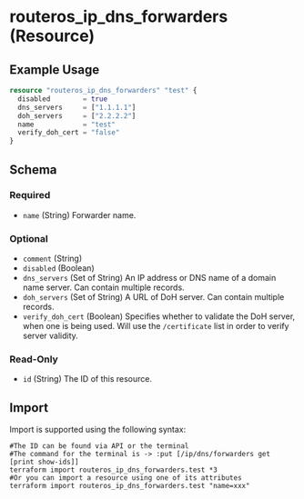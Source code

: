 # routeros_ip_dns_forwarders (Resource)


## Example Usage
```terraform
resource "routeros_ip_dns_forwarders" "test" {
  disabled        = true
  dns_servers     = ["1.1.1.1"]
  doh_servers     = ["2.2.2.2"]
  name            = "test"
  verify_doh_cert = "false"
}
```

<!-- schema generated by tfplugindocs -->
## Schema

### Required

- `name` (String) Forwarder name.

### Optional

- `comment` (String)
- `disabled` (Boolean)
- `dns_servers` (Set of String) An IP address or DNS name of a domain name server. Can contain multiple records.
- `doh_servers` (Set of String) A URL of DoH server. Can contain multiple records.
- `verify_doh_cert` (Boolean) Specifies whether to validate the DoH server, when one is being used. Will use the `/certificate` list in order to verify server validity.

### Read-Only

- `id` (String) The ID of this resource.

## Import
Import is supported using the following syntax:
```shell
#The ID can be found via API or the terminal
#The command for the terminal is -> :put [/ip/dns/forwarders get [print show-ids]]
terraform import routeros_ip_dns_forwarders.test *3
#Or you can import a resource using one of its attributes
terraform import routeros_ip_dns_forwarders.test "name=xxx"
```
